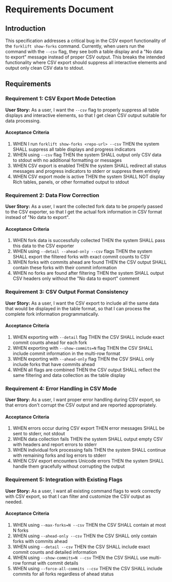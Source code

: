 # Requirements Document

## Introduction

This specification addresses a critical bug in the CSV export functionality of the `forklift show-forks` command. Currently, when users run the command with the `--csv` flag, they see both a table display and a "No data to export" message instead of proper CSV output. This breaks the intended functionality where CSV export should suppress all interactive elements and output only clean CSV data to stdout.

## Requirements

### Requirement 1: CSV Export Mode Detection

**User Story:** As a user, I want the `--csv` flag to properly suppress all table displays and interactive elements, so that I get clean CSV output suitable for data processing.

#### Acceptance Criteria

1. WHEN I run `forklift show-forks <repo-url> --csv` THEN the system SHALL suppress all table displays and progress indicators
2. WHEN using `--csv` flag THEN the system SHALL output only CSV data to stdout with no additional formatting or messages
3. WHEN CSV export is enabled THEN the system SHALL redirect all status messages and progress indicators to stderr or suppress them entirely
4. WHEN CSV export mode is active THEN the system SHALL NOT display Rich tables, panels, or other formatted output to stdout

### Requirement 2: Data Flow Correction

**User Story:** As a user, I want the collected fork data to be properly passed to the CSV exporter, so that I get the actual fork information in CSV format instead of "No data to export".

#### Acceptance Criteria

1. WHEN fork data is successfully collected THEN the system SHALL pass this data to the CSV exporter
2. WHEN using `--detail --ahead-only --csv` flags THEN the system SHALL export the filtered forks with exact commit counts to CSV
3. WHEN forks with commits ahead are found THEN the CSV output SHALL contain these forks with their commit information
4. WHEN no forks are found after filtering THEN the system SHALL output CSV headers only without the "No data to export" comment

### Requirement 3: CSV Output Format Consistency

**User Story:** As a user, I want the CSV export to include all the same data that would be displayed in the table format, so that I can process the complete fork information programmatically.

#### Acceptance Criteria

1. WHEN exporting with `--detail` flag THEN the CSV SHALL include exact commit counts ahead for each fork
2. WHEN exporting with `--show-commits=N` flag THEN the CSV SHALL include commit information in the multi-row format
3. WHEN exporting with `--ahead-only` flag THEN the CSV SHALL only include forks that have commits ahead
4. WHEN all flags are combined THEN the CSV output SHALL reflect the same filtering and data collection as the table display

### Requirement 4: Error Handling in CSV Mode

**User Story:** As a user, I want proper error handling during CSV export, so that errors don't corrupt the CSV output and are reported appropriately.

#### Acceptance Criteria

1. WHEN errors occur during CSV export THEN error messages SHALL be sent to stderr, not stdout
2. WHEN data collection fails THEN the system SHALL output empty CSV with headers and report errors to stderr
3. WHEN individual fork processing fails THEN the system SHALL continue with remaining forks and log errors to stderr
4. WHEN CSV export encounters Unicode errors THEN the system SHALL handle them gracefully without corrupting the output

### Requirement 5: Integration with Existing Flags

**User Story:** As a user, I want all existing command flags to work correctly with CSV export, so that I can filter and customize the CSV output as needed.

#### Acceptance Criteria

1. WHEN using `--max-forks=N --csv` THEN the CSV SHALL contain at most N forks
2. WHEN using `--ahead-only --csv` THEN the CSV SHALL only contain forks with commits ahead
3. WHEN using `--detail --csv` THEN the CSV SHALL include exact commit counts and detailed information
4. WHEN using `--show-commits=N --csv` THEN the CSV SHALL use multi-row format with commit details
5. WHEN using `--force-all-commits --csv` THEN the CSV SHALL include commits for all forks regardless of ahead status